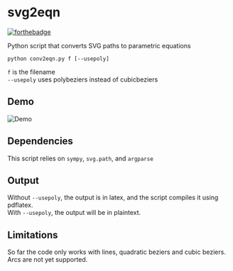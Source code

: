 # svg2eqn
[![forthebadge](https://forthebadge.com/images/badges/made-with-python.svg)](https://forthebadge.com)

Python script that converts SVG paths to parametric equations

```python conv2eqn.py f [--usepoly]```

```f``` is the filename <br />
```--usepoly``` uses polybeziers instead of cubicbeziers

## Demo
![Demo](https://github.com/sunjerry019/svg2eqn/raw/master/demo.jpg "A heart!")

## Dependencies
This script relies on ```sympy```, ```svg.path```, and ```argparse```

## Output
Without ```--usepoly```, the output is in latex, and the script compiles it using pdflatex. <br />
With ```--usepoly```, the output will be in plaintext.

## Limitations
So far the code only works with lines, quadratic beziers and cubic beziers. Arcs are not yet supported.
